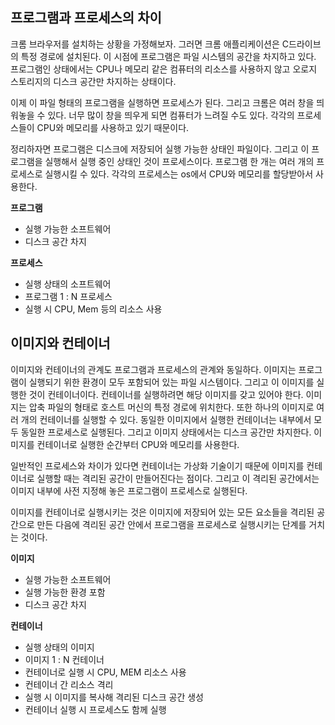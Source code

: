 ## 프로그램과 프로세스의 차이
크롬 브라우저를 설치하는 상황을 가정해보자. 그러면 크롬 애플리케이션은 C드라이브의 특정 경로에 설치된다. 이 시점에 프로그램은 파일 시스템의 공간을 차지하고 있다. 프로그램인 상태에서는 CPU나 메모리 같은 컴퓨터의 리소스를 사용하지 않고 오로지 스토리지의 디스크 공간만 차지하는 상태이다. 

이제 이 파일 형태의 프로그램을 실행하면 프로세스가 된다. 그리고 크롬은 여러 창을 띄워놓을 수 있다. 너무 많이 창을 띄우게 되면 컴퓨터가 느려질 수도 있다. 각각의 프로세스들이 CPU와 메모리를 사용하고 있기 때문이다. 

정리하자면 프로그램은 디스크에 저장되어 실행 가능한 상태인 파일이다. 그리고 이 프로그램을 실행해서 실행 중인 상태인 것이 프로세스이다. 프로그램 한 개는 여러 개의 프로세스로 실행시킬 수 있다. 각각의 프로세스는 os에서 CPU와 메모리를 할당받아서 사용한다.

**프로그램**
- 실행 가능한 소프트웨어
- 디스크 공간 차지

**프로세스**
- 실행 상태의 소프트웨어
- 프로그램 1 : N 프로세스
- 실행 시 CPU, Mem 등의 리소스 사용

## 이미지와 컨테이너
이미지와 컨테이너의 관계도 프로그램과 프로세스의 관계와 동일하다. 이미지는 프로그램이 실행되기 위한 환경이 모두 포함되어 있는 파일 시스템이다. 그리고 이 이미지를 실행한 것이 컨테이너이다. 컨테이너를 실행하려면 해당 이미지를 갖고 있어야 한다. 이미지는 압축 파일의 형태로 호스트 머신의 특정 경로에 위치한다. 또한 하나의 이미지로 여러 개의 컨테이너를 실행할 수 있다. 동일한 이미지에서 실행한 컨테이너는 내부에서 모두 동일한 프로세스로 실행된다. 그리고 이미지 상태에서는 디스크 공간만 차지한다. 이미지를 컨테이너로 실행한 순간부터 CPU와 메모리를 사용한다. 

일반적인 프로세스와 차이가 있다면 컨테이너는 가상화 기술이기 때문에 이미지를 컨테이너로 실행할 때는 격리된 공간이 만들어진다는 점이다. 그리고 이 격리된 공간에서는 이미지 내부에 사전 지정해 놓은 프로그램이 프로세스로 실행된다.

이미지를 컨테이너로 실행시키는 것은 이미지에 저장되어 있는 모든 요소들을 격리된 공간으로 만든 다음에 격리된 공간 안에서 프로그램을 프로세스로 실행시키는 단계를 거치는 것이다. 

**이미지**
- 실행 가능한 소프트웨어
- 실행 가능한 환경 포함
- 디스크 공간 차지

**컨테이너**
- 실행 상태의 이미지
- 이미지 1 : N 컨테이너
- 컨테이너로 실행 시 CPU, MEM 리소스 사용
- 컨테이너 간 리소스 격리
- 실행 시 이미지를 복사해 격리된 디스크 공간 생성
- 컨테이너 실행 시 프로세스도 함께 실행
